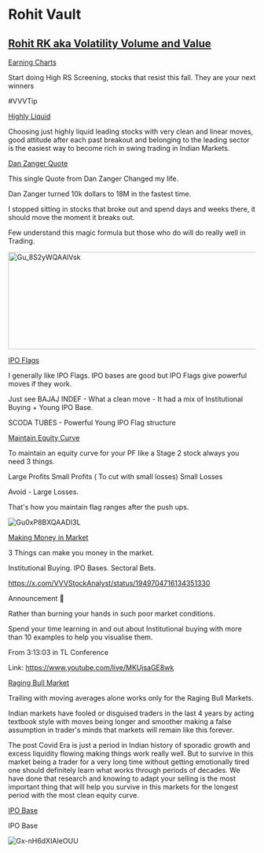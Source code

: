 # **Rohit Vault**

## [Rohit RK aka Volatility Volume and Value](https://x.com/VVVStockAnalyst)

[Earning Charts](https://x.com/VVVStockAnalyst/status/1933178361918222553)

Start doing High RS Screening, stocks that resist this fall. They are your next winners

#VVVTip

[Highly Liquid](https://x.com/VVVStockAnalyst/status/1931288884794753533)

Choosing just highly liquid leading stocks with very clean and linear moves, good attitude after each past breakout and belonging to the leading sector is the easiest way to become rich in swing trading in Indian Markets.

[Dan Zanger Quote](https://x.com/VVVStockAnalyst/status/1941047374173909299)

This single Quote from Dan Zanger Changed my life.

Dan Zanger turned 10k dollars to 18M in the fastest time.

I stopped sitting in stocks that broke out and spend days and weeks there, it should move the moment it breaks out.

Few understand this magic formula but those who do will do really well in Trading.

<img width="1512" height="198" alt="Gu_8S2yWQAAlVsk" src="https://github.com/user-attachments/assets/668f085e-a075-4716-b8a4-564525ed3c86" />

[IPO Flags](https://x.com/VVVStockAnalyst/status/1940813584407449767)

I generally like IPO Flags. IPO bases are good but IPO Flags give powerful moves if they work.

Just see BAJAJ INDEF - What a clean move - It had a mix of Institutional Buying + Young IPO Base.

SCODA TUBES - Powerful Young IPO Flag structure

[Maintain Equity Curve](https://x.com/VVVStockAnalyst/status/1940261276598641094)

To maintain an equity curve for your PF like a Stage 2 stock always you need 3 things.

Large Profits
Small Profits ( To cut with small losses)
Small Losses

Avoid - Large Losses.

That's how you maintain flag ranges after the push ups.

![Gu0xP8BXQAADI3L](https://github.com/user-attachments/assets/d9233a3d-bf23-450b-b32b-5f2be38f417f)


[Making Money in Market](https://x.com/VVVStockAnalyst/status/1939542785293492674)

3 Things can make you money in the market.

Institutional Buying.
IPO Bases.
Sectoral Bets.


https://x.com/VVVStockAnalyst/status/1949704716134351330

Announcement 📣

Rather than burning your hands in such poor market conditions.

Spend your time learning in and out about Institutional buying with more than 10 examples to help you visualise them.

From 3:13:03 in TL Conference

Link: https://www.youtube.com/live/MKUjsaGE8wk


[Raging Bull Market](https://x.com/VVVStockAnalyst/status/1948645193609031865)

Trailing with moving averages alone works only for the Raging Bull Markets.

Indian markets have fooled or disguised traders in the last 4 years by acting textbook style with moves being longer and smoother making a false assumption in trader's minds that markets will remain like this forever.

The post Covid Era is just a period in Indian history of sporadic growth and excess liquidity flowing making things work really well. But to survive in this market being a trader for a very long time without getting emotionally tired one should definitely learn what works through periods of decades. We have done that research and knowing to adapt your selling is the most important thing that will help you survive in this markets for the longest period with the most clean equity curve.


[IPO Base](https://x.com/VVVStockAnalyst/status/1954464526482706667)

IPO Base

![Gx-nH6dXIAIeOUU ](https://github.com/user-attachments/assets/234fbf40-3798-4119-ac06-c52700f49aaf)